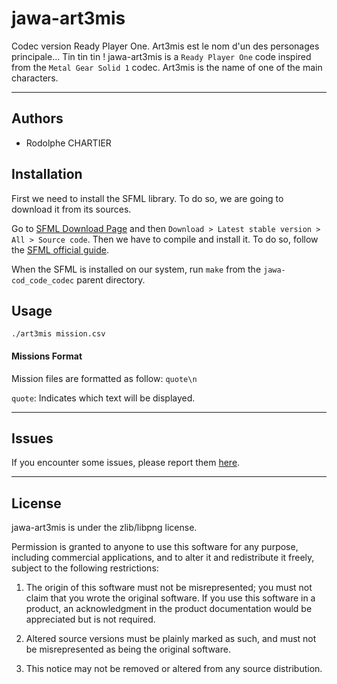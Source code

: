 # jawa-art3mis
Codec version Ready Player One. Art3mis est le nom d'un des personages principale... Tin tin tin !
jawa-art3mis is a `Ready Player One` code inspired from the `Metal Gear Solid 1` codec. Art3mis is the name of one of the main characters.

---

## Authors

* Rodolphe CHARTIER

## Installation

First we need to install the SFML library. To do so, we are going to download it from its sources.

Go to [SFML Download Page](https://www.sfml-dev.org/download.php) and then `Download > Latest stable version > All > Source code`.
Then we have to compile and install it. To do so, follow the [SFML official guide](https://www.sfml-dev.org/tutorials/2.4/compile-with-cmake.php).

When the SFML is installed on our system, run `make` from the `jawa-cod_code_codec` parent directory.

## Usage

`./art3mis mission.csv`

#### Missions Format

Mission files are formatted as follow: `quote\n`

`quote`: Indicates which text will be displayed.

---

## Issues
If you encounter some issues, please report them [here](https://github.com/etna-alternance/jawa-art3mis/issues).

---

## License

jawa-art3mis is under the zlib/libpng license.

Permission is granted to anyone to use this software for any purpose, including commercial applications, and to alter it and redistribute it freely, subject to the following restrictions:

1. The origin of this software must not be misrepresented;
you must not claim that you wrote the original software.
If you use this software in a product, an acknowledgment
in the product documentation would be appreciated but is not required.

2. Altered source versions must be plainly marked as such,
and must not be misrepresented as being the original software.

3. This notice may not be removed or altered from any source distribution.
